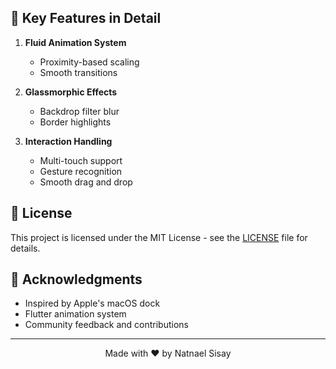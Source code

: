 
## 🎯 Key Features in Detail

1. **Fluid Animation System**
   - Proximity-based scaling
   - Smooth transitions
 

2. **Glassmorphic Effects**
   - Backdrop filter blur
   - Border highlights

3. **Interaction Handling**
   - Multi-touch support
   - Gesture recognition
   - Smooth drag and drop



## 📄 License

This project is licensed under the MIT License - see the [LICENSE](LICENSE) file for details.

## 🙏 Acknowledgments

- Inspired by Apple's macOS dock
- Flutter animation system
- Community feedback and contributions

---

<p align="center">
  Made with ❤️ by Natnael Sisay
</p>
